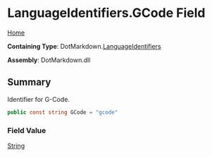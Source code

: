 # LanguageIdentifiers\.GCode Field

[Home](../../../README.md)

**Containing Type**: DotMarkdown\.[LanguageIdentifiers](../README.md)

**Assembly**: DotMarkdown\.dll

## Summary

Identifier for G\-Code\.

```csharp
public const string GCode = "gcode"
```

### Field Value

[String](https://docs.microsoft.com/en-us/dotnet/api/system.string)

